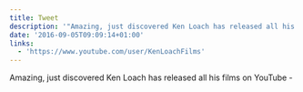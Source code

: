 ```yaml
---
title: Tweet
description: '"Amazing, just discovered Ken Loach has released all his films on YouTube - "'
date: '2016-09-05T09:09:14+01:00'
links:
  - 'https://www.youtube.com/user/KenLoachFilms'
---
```

Amazing, just discovered Ken Loach has released all his films on YouTube - 
